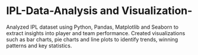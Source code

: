 # IPL-Data-Analysis and Visualization-
Analyzed IPL dataset using Python, Pandas, Matplotlib and Seaborn to extract insights into player and team performance. Created visualizations such as bar charts, pie charts and line plots to identify trends, winning patterns and key statistics.
